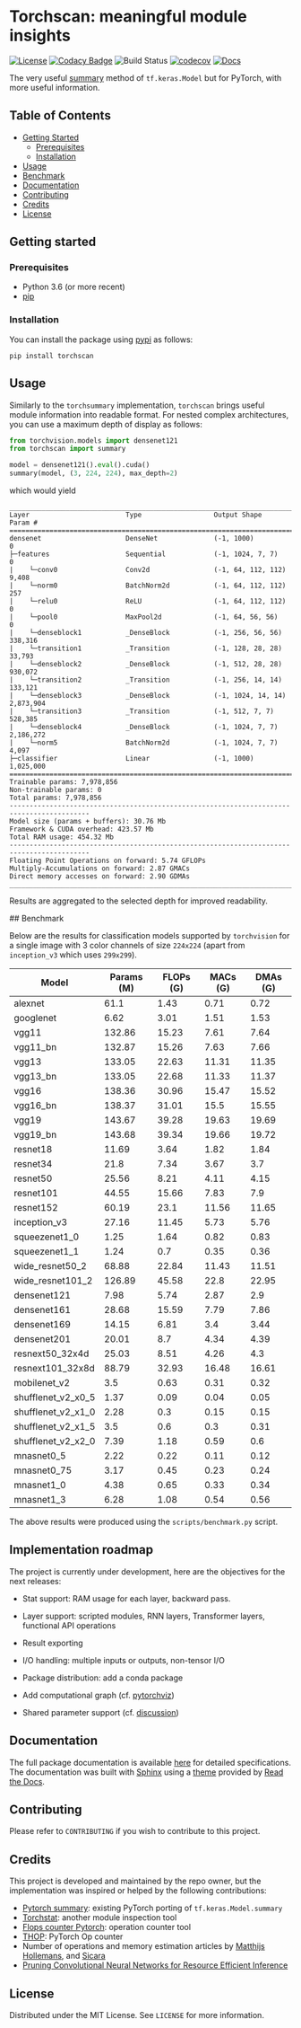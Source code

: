 
# Torchscan: meaningful module insights

[![License](https://img.shields.io/badge/License-MIT-brightgreen.svg)](LICENSE) [![Codacy Badge](https://api.codacy.com/project/badge/Grade/c38368837c2b4a91a59bed8b95c1c19c)](https://www.codacy.com/manual/frgfm/torch-scan?utm_source=github.com&amp;utm_medium=referral&amp;utm_content=frgfm/torch-scan&amp;utm_campaign=Badge_Grade)  ![Build Status](https://github.com/frgfm/torch-scan/workflows/python-package/badge.svg) [![codecov](https://codecov.io/gh/frgfm/torch-scan/branch/master/graph/badge.svg)](https://codecov.io/gh/frgfm/torch-scan) [![Docs](https://img.shields.io/badge/docs-available-blue.svg)](https://frgfm.github.io/torch-scan)

The very useful [summary](https://www.tensorflow.org/api_docs/python/tf/keras/Model#summary) method of `tf.keras.Model` but for PyTorch, with more useful information.



## Table of Contents

* [Getting Started](#getting-started)
  * [Prerequisites](#prerequisites)
  * [Installation](#installation)
* [Usage](#usage)
* [Benchmark](#benchmark)
* [Documentation](#documentation)
* [Contributing](#contributing)
* [Credits](#credits)
* [License](#license)



## Getting started

### Prerequisites

- Python 3.6 (or more recent)
- [pip](https://pip.pypa.io/en/stable/)

### Installation

You can install the package using [pypi](https://pypi.org/project/torch-scan/) as follows:

```shell
pip install torchscan
```



## Usage

Similarly to the `torchsummary` implementation, `torchscan` brings useful module information into readable format. For nested complex architectures, you can use a maximum depth of display as follows:

```python
from torchvision.models import densenet121
from torchscan import summary

model = densenet121().eval().cuda()
summary(model, (3, 224, 224), max_depth=2)
```

which would yield

```shell
__________________________________________________________________________________________
Layer                        Type                  Output Shape              Param #        
==========================================================================================
densenet                     DenseNet              (-1, 1000)                0              
├─features                   Sequential            (-1, 1024, 7, 7)          0              
|    └─conv0                 Conv2d                (-1, 64, 112, 112)        9,408          
|    └─norm0                 BatchNorm2d           (-1, 64, 112, 112)        257            
|    └─relu0                 ReLU                  (-1, 64, 112, 112)        0              
|    └─pool0                 MaxPool2d             (-1, 64, 56, 56)          0              
|    └─denseblock1           _DenseBlock           (-1, 256, 56, 56)         338,316        
|    └─transition1           _Transition           (-1, 128, 28, 28)         33,793         
|    └─denseblock2           _DenseBlock           (-1, 512, 28, 28)         930,072        
|    └─transition2           _Transition           (-1, 256, 14, 14)         133,121        
|    └─denseblock3           _DenseBlock           (-1, 1024, 14, 14)        2,873,904      
|    └─transition3           _Transition           (-1, 512, 7, 7)           528,385        
|    └─denseblock4           _DenseBlock           (-1, 1024, 7, 7)          2,186,272      
|    └─norm5                 BatchNorm2d           (-1, 1024, 7, 7)          4,097          
├─classifier                 Linear                (-1, 1000)                1,025,000      
==========================================================================================
Trainable params: 7,978,856
Non-trainable params: 0
Total params: 7,978,856
------------------------------------------------------------------------------------------
Model size (params + buffers): 30.76 Mb
Framework & CUDA overhead: 423.57 Mb
Total RAM usage: 454.32 Mb
------------------------------------------------------------------------------------------
Floating Point Operations on forward: 5.74 GFLOPs
Multiply-Accumulations on forward: 2.87 GMACs
Direct memory accesses on forward: 2.90 GDMAs
__________________________________________________________________________________________
```

Results are aggregated to the selected depth for improved readability.



## Benchmark

Below are the results for classification models supported by `torchvision` for a single image with 3 color channels of size `224x224` (apart from  `inception_v3`   which uses `299x299`).

| Model              | Params (M) | FLOPs (G) | MACs (G) | DMAs (G) |
| ------------------ | ---------- | --------- | -------- | -------- |
| alexnet            | 61.1       | 1.43      | 0.71     | 0.72     |
| googlenet          | 6.62       | 3.01      | 1.51     | 1.53     |
| vgg11              | 132.86     | 15.23     | 7.61     | 7.64     |
| vgg11_bn           | 132.87     | 15.26     | 7.63     | 7.66     |
| vgg13              | 133.05     | 22.63     | 11.31    | 11.35    |
| vgg13_bn           | 133.05     | 22.68     | 11.33    | 11.37    |
| vgg16              | 138.36     | 30.96     | 15.47    | 15.52    |
| vgg16_bn           | 138.37     | 31.01     | 15.5     | 15.55    |
| vgg19              | 143.67     | 39.28     | 19.63    | 19.69    |
| vgg19_bn           | 143.68     | 39.34     | 19.66    | 19.72    |
| resnet18           | 11.69      | 3.64      | 1.82     | 1.84     |
| resnet34           | 21.8       | 7.34      | 3.67     | 3.7      |
| resnet50           | 25.56      | 8.21      | 4.11     | 4.15     |
| resnet101          | 44.55      | 15.66     | 7.83     | 7.9      |
| resnet152          | 60.19      | 23.1      | 11.56    | 11.65    |
| inception_v3       | 27.16      | 11.45     | 5.73     | 5.76     |
| squeezenet1_0      | 1.25       | 1.64      | 0.82     | 0.83     |
| squeezenet1_1      | 1.24       | 0.7       | 0.35     | 0.36     |
| wide_resnet50_2    | 68.88      | 22.84     | 11.43    | 11.51    |
| wide_resnet101_2   | 126.89     | 45.58     | 22.8     | 22.95    |
| densenet121        | 7.98       | 5.74      | 2.87     | 2.9      |
| densenet161        | 28.68      | 15.59     | 7.79     | 7.86     |
| densenet169        | 14.15      | 6.81      | 3.4      | 3.44     |
| densenet201        | 20.01      | 8.7       | 4.34     | 4.39     |
| resnext50_32x4d    | 25.03      | 8.51      | 4.26     | 4.3      |
| resnext101_32x8d   | 88.79      | 32.93     | 16.48    | 16.61    |
| mobilenet_v2       | 3.5        | 0.63      | 0.31     | 0.32     |
| shufflenet_v2_x0_5 | 1.37       | 0.09      | 0.04     | 0.05     |
| shufflenet_v2_x1_0 | 2.28       | 0.3       | 0.15     | 0.15     |
| shufflenet_v2_x1_5 | 3.5        | 0.6       | 0.3      | 0.31     |
| shufflenet_v2_x2_0 | 7.39       | 1.18      | 0.59     | 0.6      |
| mnasnet0_5         | 2.22       | 0.22      | 0.11     | 0.12     |
| mnasnet0_75        | 3.17       | 0.45      | 0.23     | 0.24     |
| mnasnet1_0         | 4.38       | 0.65      | 0.33     | 0.34     |
| mnasnet1_3         | 6.28       | 1.08      | 0.54     | 0.56     |

The above results were produced using the `scripts/benchmark.py` script.



## Implementation roadmap

The project is currently under development, here are the objectives for the next releases:

- Stat support: RAM usage for each layer, backward pass.
- Layer support: scripted modules, RNN layers, Transformer layers, functional API operations
- Result exporting
- I/O handling: multiple inputs or outputs, non-tensor I/O

- Package distribution: add a conda package
- Add computational graph (cf. [pytorchviz](https://github.com/szagoruyko/pytorchviz))
- Shared parameter support (cf. [discussion](https://discuss.pytorch.org/t/repeated-model-layers-real-or-torchsummary-bug/26489))



## Documentation

The full package documentation is available [here](<https://frgfm.github.io/torch-scan/>) for detailed specifications. The documentation was built with [Sphinx](sphinx-doc.org) using a [theme](github.com/readthedocs/sphinx_rtd_theme) provided by [Read the Docs](readthedocs.org).



## Contributing

Please refer to `CONTRIBUTING` if you wish to contribute to this project.



## Credits

This project is developed and maintained by the repo owner, but the implementation was inspired or helped by the following contributions:

- [Pytorch summary](https://github.com/sksq96/pytorch-summary): existing PyTorch porting of `tf.keras.Model.summary`
- [Torchstat](https://github.com/Swall0w/torchstat): another module inspection tool
- [Flops counter Pytorch](https://github.com/sovrasov/flops-counter.pytorch): operation counter tool
- [THOP](https://github.com/Lyken17/pytorch-OpCounter): PyTorch Op counter
- Number of operations and memory estimation articles by [Matthijs Hollemans](https://machinethink.net/blog/how-fast-is-my-model/), and [Sicara](https://www.sicara.ai/blog/2019-28-10-deep-learning-memory-usage-and-pytorch-optimization-tricks)
- [Pruning Convolutional Neural Networks for Resource Efficient Inference](https://arxiv.org/abs/1611.06440)



## License

Distributed under the MIT License. See `LICENSE` for more information.